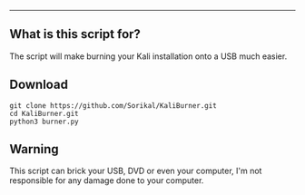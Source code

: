 ----

## What is this script for?
The script will make burning your Kali installation onto a USB much easier.

## Download

	git clone https://github.com/Sorikal/KaliBurner.git
	cd KaliBurner.git
	python3 burner.py

## Warning 

This script can brick your USB, DVD or even your computer, I'm not responsible for any damage done to your computer.
